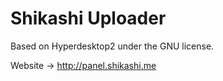 Shikashi Uploader
=============

Based on Hyperdesktop2 under the GNU license.

Website -> http://panel.shikashi.me
